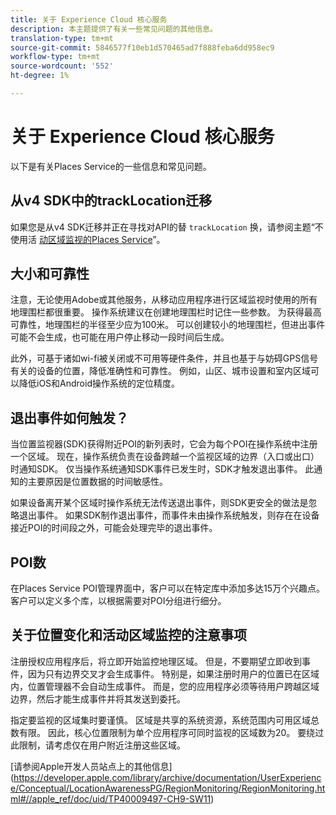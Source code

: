 ```yaml
---
title: 关于 Experience Cloud 核心服务
description: 本主题提供了有关一些常见问题的其他信息。
translation-type: tm+mt
source-git-commit: 5846577f10eb1d570465ad7f888feba6dd958ec9
workflow-type: tm+mt
source-wordcount: '552'
ht-degree: 1%

---
```



# 关于 Experience Cloud 核心服务

以下是有关Places Service的一些信息和常见问题。

## 从v4 SDK中的trackLocation迁移

如果您是从v4 SDK迁移并正在寻找对API的替 `trackLocation` 换，请参阅主题“不使用活 [动区域监视的Places Service](use-places-without-active-monitoring.md)”。

## 大小和可靠性

注意，无论使用Adobe或其他服务，从移动应用程序进行区域监视时使用的所有地理围栏都很重要。 操作系统建议在创建地理围栏时记住一些参数。 为获得最高可靠性，地理围栏的半径至少应为100米。 可以创建较小的地理围栏，但进出事件可能不会生成，也可能在用户停止移动一段时间后生成。

此外，可基于诸如wi-fi被关闭或不可用等硬件条件，并且也基于与妨碍GPS信号有关的设备的位置，降低准确性和可靠性。 例如，山区、城市设置和室内区域可以降低iOS和Android操作系统的定位精度。

## 退出事件如何触发？

当位置监视器(SDK)获得附近POI的新列表时，它会为每个POI在操作系统中注册一个区域。 现在，操作系统负责在设备跨越一个监视区域的边界（入口或出口）时通知SDK。 仅当操作系统通知SDK事件已发生时，SDK才触发退出事件。 此通知的主要原因是位置数据的时间敏感性。

如果设备离开某个区域时操作系统无法传送退出事件，则SDK更安全的做法是忽略退出事件。 如果SDK制作退出事件，而事件未由操作系统触发，则存在在设备接近POI的时间段之外，可能会处理完毕的退出事件。

## POI数

在Places Service POI管理界面中，客户可以在特定库中添加多达15万个兴趣点。 客户可以定义多个库，以根据需要对POI分组进行细分。

## 关于位置变化和活动区域监控的注意事项

注册授权应用程序后，将立即开始监控地理区域。 但是，不要期望立即收到事件，因为只有边界交叉才会生成事件。 特别是，如果注册时用户的位置已在区域内，位置管理器不会自动生成事件。 而是，您的应用程序必须等待用户跨越区域边界，然后才能生成事件并将其发送到委托。

指定要监视的区域集时要谨慎。 区域是共享的系统资源，系统范围内可用区域总数有限。 因此，核心位置限制为单个应用程序可同时监视的区域数为20。 要绕过此限制，请考虑仅在用户附近注册这些区域。

[请参阅Apple开发人员站点上的其他信息] (https://developer.apple.com/library/archive/documentation/UserExperience/Conceptual/LocationAwarenessPG/RegionMonitoring/RegionMonitoring.html#//apple_ref/doc/uid/TP40009497-CH9-SW11)
